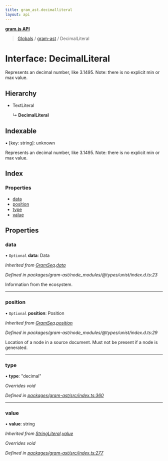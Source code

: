 ```yaml
---
title: gram_ast.decimalliteral
layout: api
---
```


**[gram.js API](../README.md)**

> [Globals](../globals.md) / [gram-ast](../modules/gram_ast.md) / DecimalLiteral

# Interface: DecimalLiteral

Represents an decimal number, like 3.1495.
Note: there is no explicit min or max value.

## Hierarchy

* TextLiteral

  ↳ **DecimalLiteral**

## Indexable

▪ [key: string]: unknown

Represents an decimal number, like 3.1495.
Note: there is no explicit min or max value.

## Index

### Properties

* [data](gram_ast.decimalliteral.md#data)
* [position](gram_ast.decimalliteral.md#position)
* [type](gram_ast.decimalliteral.md#type)
* [value](gram_ast.decimalliteral.md#value)

## Properties

### data

• `Optional` **data**: Data

*Inherited from [GramSeq](gram_ast.gramseq.md).[data](gram_ast.gramseq.md#data)*

*Defined in packages/gram-ast/node_modules/@types/unist/index.d.ts:23*

Information from the ecosystem.

___

### position

• `Optional` **position**: Position

*Inherited from [GramSeq](gram_ast.gramseq.md).[position](gram_ast.gramseq.md#position)*

*Defined in packages/gram-ast/node_modules/@types/unist/index.d.ts:29*

Location of a node in a source document.
Must not be present if a node is generated.

___

### type

•  **type**: \"decimal\"

*Overrides void*

*Defined in [packages/gram-ast/src/index.ts:360](https://github.com/gram-data/gram-js/blob/fd9a123/packages/gram-ast/src/index.ts#L360)*

___

### value

•  **value**: string

*Inherited from [StringLiteral](gram_ast.stringliteral.md).[value](gram_ast.stringliteral.md#value)*

*Overrides void*

*Defined in [packages/gram-ast/src/index.ts:277](https://github.com/gram-data/gram-js/blob/fd9a123/packages/gram-ast/src/index.ts#L277)*
